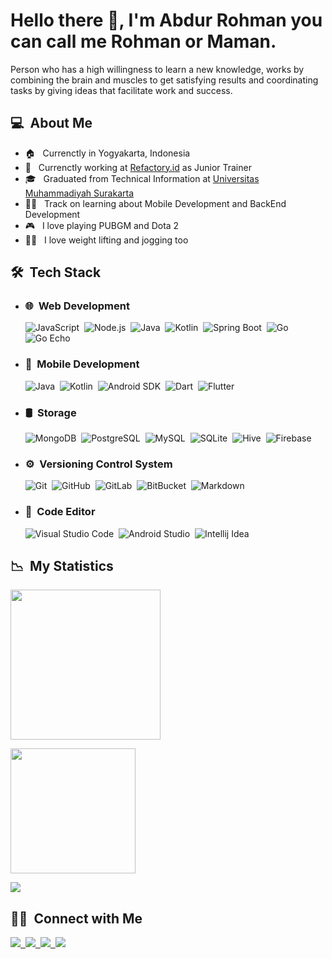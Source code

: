 # Hello there 👋, I'm Abdur Rohman you can call me Rohman or Maman.

Person who has a high willingness to learn a new knowledge, works by combining the brain and muscles to get satisfying results and coordinating tasks by giving ideas that facilitate work and success.

## **💻 &nbsp;About Me**

- 🏠 &nbsp; Currenctly in Yogyakarta, Indonesia
- 🏢 &nbsp; Currenctly working at [Refactory.id](https://refactory.id/) as Junior Trainer
- 🎓 &nbsp; Graduated from Technical Information at [Universitas Muhammadiyah Surakarta](https://www.ums.ac.id/en/home/)
- 👨‍💻 &nbsp; Track on learning about Mobile Development and BackEnd Development
- 🎮 &nbsp; I love playing PUBGM and Dota 2
- 🏋️‍♂️ &nbsp; I love weight lifting and jogging too

## **🛠 &nbsp;Tech Stack**

- ### 🌐 &nbsp;Web Development

  ![JavaScript](https://img.shields.io/badge/-JavaScript-555555?style=for-the-badge&logo=javascript)&nbsp;
  ![Node.js](https://img.shields.io/badge/-Node%20js-555555?style=for-the-badge&logo=node.js)&nbsp;
  ![Java](https://img.shields.io/badge/-Java-555555?style=for-the-badge&logo=java&logoColor=50c6fc)&nbsp;
  ![Kotlin](https://img.shields.io/badge/-Kotlin-555555?style=for-the-badge&logo=kotlin&logoColor=FF6D0A)&nbsp;
  ![Spring Boot](https://img.shields.io/badge/-Spring%20Boot-555555?style=for-the-badge&logo=spring&logoColor=6DB33F)&nbsp;
  ![Go](https://img.shields.io/badge/-Go-555555?style=for-the-badge&logo=go)&nbsp;
  ![Go Echo](https://img.shields.io/badge/-Go%20Echo-555555?style=for-the-badge)&nbsp;

- ### 📱 &nbsp;Mobile Development

  ![Java](https://img.shields.io/badge/-Java-555555?style=for-the-badge&logo=java&logoColor=50c6fc)&nbsp;
  ![Kotlin](https://img.shields.io/badge/-Kotlin-555555?style=for-the-badge&logo=kotlin&logoColor=FF6D0A)&nbsp;
  ![Android SDK](https://img.shields.io/badge/-Android%20SDK-555555?style=for-the-badge&logo=android)&nbsp;
  ![Dart](https://img.shields.io/badge/-Dart-555555?style=for-the-badge&logo=dart&logoColor=2CB6F6)&nbsp;
  ![Flutter](https://img.shields.io/badge/-Flutter-555555?style=for-the-badge&logo=flutter&logoColor=2CB6F6)&nbsp;

- ### 🛢 &nbsp;Storage

  ![MongoDB](https://img.shields.io/badge/-MongoDB-555555?style=for-the-badge&logo=mongodb)&nbsp;
  ![PostgreSQL](https://img.shields.io/badge/-PostgreSQL-555555?style=for-the-badge&logo=postgresql&logoColor=2683FF)&nbsp;
  ![MySQL](https://img.shields.io/badge/-MySQL-555555?style=for-the-badge&logo=mysql&logoColor=2CB6F6)&nbsp;
  ![SQLite](https://img.shields.io/badge/-SQLite-555555?style=for-the-badge&logo=sqlite)&nbsp;
  ![Hive](https://img.shields.io/badge/-Hive-555555?style=for-the-badge&logo=hive)&nbsp;
  ![Firebase](https://img.shields.io/badge/-Firebase-555555?style=for-the-badge&logo=firebase)&nbsp;

- ### ⚙️ &nbsp;Versioning Control System

  ![Git](https://img.shields.io/badge/-Git-555555?style=for-the-badge&logo=git)&nbsp;
  ![GitHub](https://img.shields.io/badge/-GitHub-555555?style=for-the-badge&logo=github)&nbsp;
  ![GitLab](https://img.shields.io/badge/-GitLab-555555?style=for-the-badge&logo=gitlab)&nbsp;
  ![BitBucket](https://img.shields.io/badge/-BitBucket-555555?style=for-the-badge&logo=bitbucket&logoColor=2683FF)&nbsp;
  ![Markdown](https://img.shields.io/badge/-Markdown-555555?style=for-the-badge&logo=markdown)&nbsp;

- ### 🔧 &nbsp;Code Editor

  ![Visual Studio Code](https://img.shields.io/badge/-Visual%20Studio%20Code-555555?style=for-the-badge&logo=visual-studio-code&logoColor=007ACC)&nbsp;
  ![Android Studio](https://img.shields.io/badge/-Android%20Studio-555555?style=for-the-badge&logo=android-studio)&nbsp;
  ![Intellij Idea](https://img.shields.io/badge/-Intellij%20Idea-555555?style=for-the-badge&logo=intellij-idea)&nbsp;

## **📉 &nbsp;My Statistics**

<p>
<a href="https://github.com/abdur-rohman2883">
  <img height="240em" src="https://github-readme-stats.vercel.app/api?username=abdur-rohman2883&show_icons=true" />
    
<div>
  <img height="200em" src="https://github-readme-stats-eight-theta.vercel.app/api/top-langs/?username=abdur-rohman2883&layout=compact" />
</a>
</p>

![](https://komarev.com/ghpvc/?username=abdur-rohman2883&label=PROFILE+VIEWS)

## **🤝🏻 &nbsp;Connect with Me**

<a href="https://www.linkedin.com/in/abdur-rohman-2b1455140/"><img src="https://img.shields.io/badge/-Abdur%20Rohman-0966C2?style=social&logo=Linkedin"/>&nbsp;
<a href="mailto:abdur.rohman2883@gmail.com"><img src="https://img.shields.io/badge/-abdur.rohman2883@gmail.com-D14836?style=social&logo=gmail&logoColor=F14236"/>&nbsp;
<a href="https://www.instagram.com/abdur_rohman.dev"><img src="https://img.shields.io/badge/-Abdur%20Rohman-D14836?style=social&logo=instagram&logoColor=000000"/>&nbsp;
<a href="https://www.facebook.com/abdur.rohman2883"><img src="https://img.shields.io/badge/-Abdur%20Rohman-D14836?style=social&logo=facebook&logoColor=0B88EF"/>
